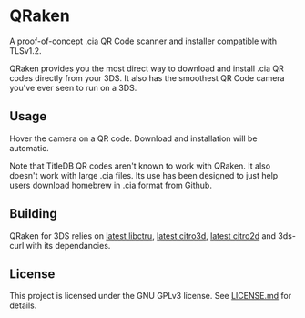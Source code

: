 # QRaken

A proof-of-concept .cia QR Code scanner and installer compatible with TLSv1.2.

QRaken provides you the most direct way to download and install .cia QR codes directly from your 3DS. It also has the smoothest QR Code camera you've ever seen to run on a 3DS.

## Usage

Hover the camera on a QR code. Download and installation will be automatic.

Note that TitleDB QR codes aren't known to work with QRaken. It also doesn't work with large .cia files. Its use has been designed to just help users download homebrew in .cia format from Github.

## Building

QRaken for 3DS relies on [latest libctru](https://github.com/smealum/ctrulib), [latest citro3d](https://github.com/fincs/citro3d), [latest citro2d](https://github.com/devkitPro/citro2d) and 3ds-curl with its dependancies.

## License

This project is licensed under the GNU GPLv3 license. See [LICENSE.md](https://github.com/FlagBrew/QRaken/blob/master/LICENSE) for details.
